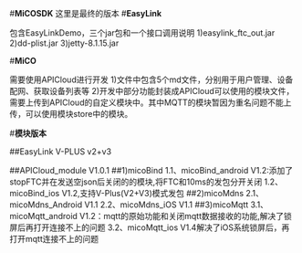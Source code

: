 #**MiCOSDK**
这里是最终的版本
#**EasyLink**<div id="1"></div>
	包含EasyLinkDemo，三个jar包和一个接口调用说明
	1)easylink_ftc_out.jar
	2)dd-plist.jar
	3)jetty-8.1.15.jar
	
#**MiCO**<div id="2"></div>
	需要使用APICloud进行开发
	1)文件中包含5个md文件，分别用于用户管理、设备配网、获取设备列表等
	2)开发中部分功能封装成APICloud可以使用的模块文件，需要上传到APICloud的自定义模块中。其中MQTT的模块暂因为重名问题不能上传，可以使用模块store中的模块。

#**模块版本**<div id="3"></div>
##EasyLink V-PLUS
v2+v3

##APICloud_module V1.0.1
##1)micoBind
	1.1、micoBind_android V1.2:添加了stopFTC并在发送空json后关闭的的模块,将FTC和10ms的发包分开关闭
	1.2、micoBind_ios V1.2,支持V-Plus(V2+V3)模式发包
##2)micoMdns
	2.1、micoMdns_Android V1.1
	2.2、micoMdns_iOS V1.1
##3)micoMqtt
	3.1、micoMqtt_android V1.2：mqtt的原始功能和关闭mqtt数据接收的功能,解决了锁屏后再打开连接不上的问题
	3.2、micoMqtt_ios V1.4解决了iOS系统锁屏后，再打开mqtt连接不上的问题
